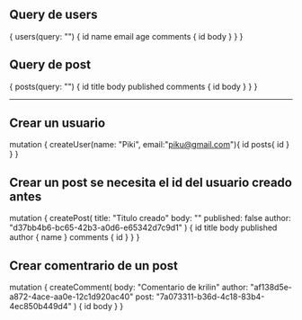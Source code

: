 ## Query de users
{
  users(query: "") {
    id
    name
    email
    age
    comments {
      id
      body
    }
  }
}


## Query de post
{
  posts(query: "") {
    id
    title
    body
    published
    comments {
      id
      body
    }
  }
}


----------------------------------

## Crear un usuario
mutation {
  createUser(name: "Piki", email:"piku@gmail.com"){
    id
    posts{
      id
    }
  }
}

## Crear un post se necesita el id del usuario creado antes

mutation {
  createPost(
    title: "Titulo creado"
    body: ""
    published: false
    author: "d37bb4b6-bc65-42b3-a0d6-e65342d7c9d1"
  ) {
    id
    title
    body
    published
    author {
      name
    }
    comments {
      id
    }
  }
}

## Crear comentrario de un post
mutation {
  createComment(
    body: "Comentario de krilin"
    author: "af138d5e-a872-4ace-aa0e-12c1d920ac40"
    post: "7a073311-b36d-4c18-83b4-4ec850b449d4"
  ) {
    id
    body
  }
}
